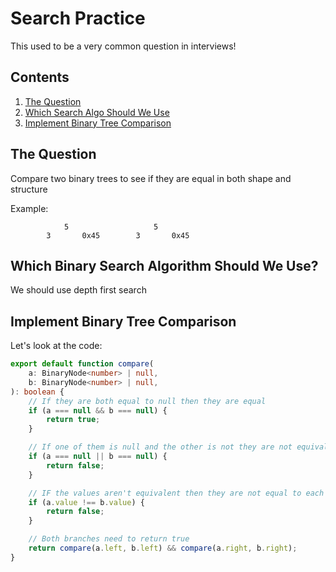 # Search Practice

This used to be a very common question in interviews!

## Contents

1. [The Question](#the-question)
2. [Which Search Algo Should We Use](#which-binary-search-algorithm-should-we-use)
3. [Implement Binary Tree Comparison](#implement-binary-tree-comparison)

## The Question

Compare two binary trees to see if they are equal in both shape and structure

Example:

```
            5                   5
        3       0x45        3       0x45
```

## Which Binary Search Algorithm Should We Use?

We should use depth first search

## Implement Binary Tree Comparison

Let's look at the code:

```TypeScript
export default function compare(
    a: BinaryNode<number> | null,
    b: BinaryNode<number> | null,
): boolean {
    // If they are both equal to null then they are equal
    if (a === null && b === null) {
        return true;
    }

    // If one of them is null and the other is not they are not equivalent
    if (a === null || b === null) {
        return false;
    }

    // IF the values aren't equivalent then they are not equal to each other
    if (a.value !== b.value) {
        return false;
    }

    // Both branches need to return true
    return compare(a.left, b.left) && compare(a.right, b.right);
}
```
